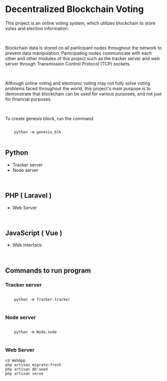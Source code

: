 # Decentralized Blockchain Voting
This project is an online voting system, which utilizes blockchain to store
votes and election information. 

<br/>

Blockchain data is stored on all participant nodes throughout the network to prevent data
manipulation. Participating nodes communicate with each other and other modules of this project
such as the tracker server and web server through Transmission Control Protocol (TCP) sockets.

<br/>

Although online voting and electronic voting may not fully solve voting problems faced throughout the world, this project's main purpose is to demonstrate that blockchain can be used for various purposes, and not just for financial purposes.

<br/>

To create genesis block, run the command

<code>
    python -m genesis_blk
</code>

<br/>

## Python
- Tracker server
- Node server

<br/>

## PHP ( Laravel )
- Web Server

<br/>

## JavaScript ( Vue )
- Web Interface

<br/>

## Commands to run program

### Tracker server
<code>
    python -m Tracker.tracker
</code>

<br/>

### Node server
<code>
    python -m Node.node
</code>

<br/>

### Web Server
<pre><code>cd WebApp
php artisan migrate:fresh
php artisan db:seed
php artisan serve
</code></pre>
